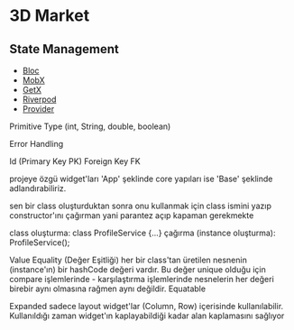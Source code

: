 # 3D Market

## State Management 

- [Bloc](https://pub.dev/packages/flutter_bloc)
- [MobX](https://pub.dev/packages/mobx)
- [GetX](https://pub.dev/packages/get)
- [Riverpod](https://pub.dev/packages/riverpod)
- [Provider](https://pub.dev/packages/provider)

Primitive Type (int, String, double, boolean)

Error Handling

Id (Primary Key PK)
Foreign Key FK

projeye özgü widget'ları 'App' şeklinde
core yapıları ise 'Base' şeklinde adlandırabiliriz.

sen bir class oluşturduktan sonra onu kullanmak için class ismini yazıp constructor'ını çağırman yani parantez açıp kapaman gerekmekte 

class oluşturma: class ProfileService {...}
çağırma (instance oluşturma): ProfileService();


Value Equality (Değer Eşitliği)
her bir class'tan üretilen nesnenin (instance'ın) bir hashCode değeri vardır. Bu değer unique olduğu için compare işlemlerinde - karşılaştırma işlemlerinde nesnelerin her değeri birebir aynı olmasına rağmen aynı değildir. Equatable

Expanded
sadece layout widget'lar (Column, Row) içerisinde kullanılabilir. Kullanıldığı zaman widget'ın kaplayabildiği kadar alan kaplamasını sağlıyor